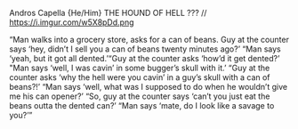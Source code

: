 Andros Capella {He/Him}
THE HOUND OF HELL
??? //
https://i.imgur.com/w5X8pDd.png

“Man walks into a grocery store, asks for a can of beans. Guy at the counter says ‘hey, didn’t I sell you a can of beans twenty minutes ago?’ “Man says ‘yeah, but it got all dented.’“Guy at the counter asks ‘how’d it get dented?’ "Man says ‘well, I was cavin’ in some bugger’s skull with it.’ “Guy at the counter asks ‘why the hell were you cavin’ in a guy’s skull with a can of beans?!’ “Man says ‘well, what was I supposed to do when he wouldn’t give me his can opener?’ “So, guy at the counter says ‘can’t you just eat the beans outta the dented can?’ “Man says ‘mate, do I look like a savage to you?’”

<DATA INSUFFICIENT>

